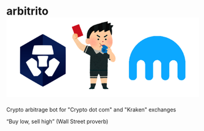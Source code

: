# arbitrito ![Alt text](other/readme_header.png?raw=true "Title")
Crypto arbitrage bot for "Crypto dot com" and "Kraken" exchanges

“Buy low, sell high” (Wall Street proverb)
